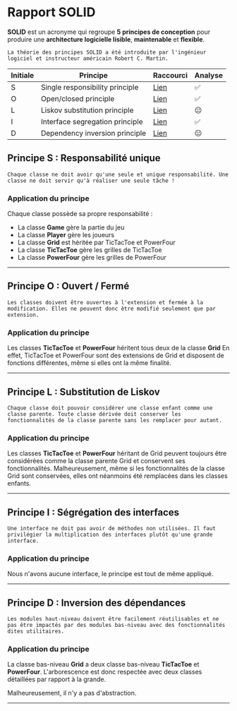# Rapport SOLID

**SOLID** est un acronyme qui regroupe **5 principes de conception** pour
produire une **architecture logicielle lisible**, **maintenable** et **flexible**.
```
La théorie des principes SOLID a été introduite par l'ingénieur logiciel et instructeur américain Robert C. Martin.
```
| Initiale  | Principe | Raccourci | Analyse |
| --------- | -------- | --------- | ------- |
| S | Single responsibility principle | [Lien](#s) | ✅ |
| O | Open/closed principle           | [Lien](#o) | ✅ |
| L | Liskov substitution principle   | [Lien](#l) | 😐 |
| I | Interface segregation principle | [Lien](#i) | ✅ |
| D | Dependency inversion principle  | [Lien](#d) | 😐 |

## <a name="s">Principe S : Responsabilité unique</a>

```
Chaque classe ne doit avoir qu'une seule et unique responsabilité. Une classe ne doit servir qu'à réaliser une seule tâche !
```
### Application du principe
Chaque classe possède sa propre responsabilité : 
- La classe **Game** gère la partie du jeu
- La classe **Player** gère les joueurs
- La classe **Grid** est héritée par TicTacToe et PowerFour
- La classe **TicTacToe** gère les grilles de TicTacToe
- La classe **PowerFour** gère les grilles de PowerFour

___

## <a name="o">Principe O : Ouvert / Fermé</a>

```
Les classes doivent être ouvertes à l'extension et fermée à la modification. Elles ne peuvent donc être modifié seulement que par extension.
```
### Application du principe
Les classes **TicTacToe** et **PowerFour** héritent tous deux de la classe **Grid**
En effet, TicTacToe et PowerFour sont des extensions de Grid et disposent
de fonctions différentes, même si elles ont la même finalité.
___

## <a name="l">Principe L : Substitution de Liskov</a>

```
Chaque classe doit pouvoir considérer une classe enfant comme une classe parente. Toute classe dérivée doit conserver les fonctionnalités de la classe parente sans les remplacer pour autant.
```
### Application du principe
Les classes **TicTacToe** et **PowerFour** héritant de Grid peuvent toujours
être considérées comme la classe parente Grid et conservent ses 
fonctionnalités. Malheureusement, même si les fonctionnalités de la classe Grid sont
conservées, elles ont néanmoins été remplacées dans les classes enfants.

___

## <a name="i">Principe I : Ségrégation des interfaces</a>

```
Une interface ne doit pas avoir de méthodes non utilisées. Il faut privilégier la multiplication des interfaces plutôt qu'une grande interface. 
```
### Application du principe
Nous n'avons aucune interface, le principe est tout de même appliqué.

___

## <a name="d">Principe D : Inversion des dépendances</a>

```
Les modules haut-niveau doivent être facilement réutilisables et ne pas être impactés par des modules bas-niveau avec des fonctionnalités dites utilitaires.
```
### Application du principe
La classe bas-niveau **Grid** a deux classe bas-niveau **TicTacToe**
et **PowerFour**. L'arborescence est donc respectée avec deux classes 
détaillées par rapport à la grande. 

Malheureusement, il n'y a pas d'abstraction.

___